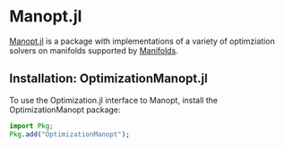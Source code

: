 # Manopt.jl

[Manopt.jl](https://github.com/JuliaManifolds/Manopt.jl) is a package with implementations of a variety of optimziation solvers on manifolds supported by
[Manifolds](https://github.com/JuliaManifolds/Manifolds.jl).

## Installation: OptimizationManopt.jl

To use the Optimization.jl interface to Manopt, install the OptimizationManopt package:

```julia
import Pkg;
Pkg.add("OptimizationManopt");
```
